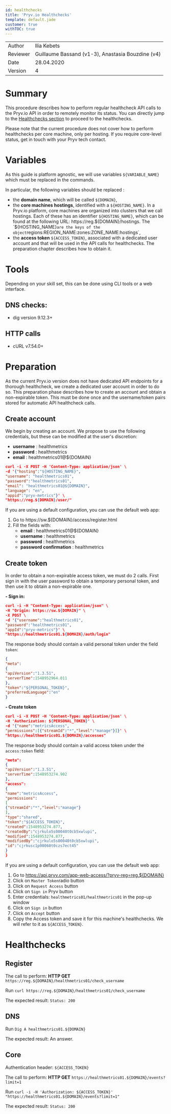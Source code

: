 ```yaml
---
id: healthchecks
title: 'Pryv.io Healthchecks'
template: default.jade
customer: true
withTOC: true
---
```


|         |                       |
| ------- | --------------------- |
| Author  | Ilia Kebets 		      |
| Reviewer | Guillaume Bassand (v1-3), Anastasia Bouzdine (v4) |
| Date    | 28.04.2020            |
| Version | 4                    |


# Summary

This procedure describes how to perform regular healthcheck API calls to the Pryv.io API in order to remotely monitor its status. You can directly jump to the [Healthchecks section](#healthchecks) to proceed to the healthchecks.

Please note that the current procedure does not cover how to perform healthchecks per core machine, only per hosting. If you require core-level status, get in touch with your Pryv tech contact.

# Variables

As this guide is platform agnostic, we will use variables `${VARIABLE_NAME}` which must be replaced in the commands.

In particular, the following variables should be replaced :
- the **domain name**, which will be called `${DOMAIN}`,
- the **core machines hostings**, identified with a `${HOSTING_NAME}`. In a Pryv.io platform, core machines are organized into clusters that we call hostings. Each of these has an identifier `${HOSTING_NAME}`, which can be found at the following URL: https://reg.${DOMAIN}/hostings. The `${HOSTING_NAME}` are the keys of the object `regions:REGION_NAME:zones:ZONE_NAME:hostings`,
- the **access token** `${ACCESS_TOKEN}`, associated with a dedicated user account and that will be used in the API calls for healthchecks. The preparation chapter describes how to obtain it.

# Tools

Depending on your skill set, this can be done using CLI tools or a web interface.

## DNS checks:

- dig version 9.12.3+

## HTTP calls

- cURL v7.54.0+

# Preparation

As the current Pryv.io version does not have dedicated API endpoints for a thorough healthcheck, we create a dedicated user account in order to do so. 
This preparation phase describes how to create an account and obtain a non-expirable token. This must be done once and the username/token pairs stored for automatic API healthcheck calls.

## Create account

We begin by creating an account. We propose to use the following credentials, but these can be modified at the user's discretion:

- **username** : healthmetrics
- **password** : healthmetrics
- **email** : healthmetrics01@${DOMAIN}

```json
curl -i -X POST -H 'Content-Type: application/json' \
-d '{"hosting":"${HOSTING_NAME}",
"username": "healthmetrics01",
"password":"healthmetrics01",
"email": "healthmetrics01@${DOMAIN}",
"language": "en",
"appid":"pryv-metrics"}' \
"https://reg.${DOMAIN}/user/"
```

If you are using a default configuration, you can use the default web app:

1. Go to https://sw.${DOMAIN}/access/register.html
2. Fill the fields with:
    - **email** : healthmetrics01@${DOMAIN}
    - **username** : healthmetrics
    - **password** : healthmetrics
    - **password confirmation** : healthmetrics

## Create token

In order to obtain a non-expirable access token, we must do 2 calls. First sign in with the user password to obtain a temporary personal token, and then use it to obtain a non-expirable one.

**- Sign in:**

```json
curl -i -H "Content-Type: application/json" \
-H "Origin: https://sw.${DOMAIN}" \
-X POST \
-d '{"username":"healthmetrics01",
"password":"healthmetrics01",
"appId":"pryv-metrics"}' \
"https://healthmetrics01.${DOMAIN}/auth/login"
```
The response body should contain a valid personal token under the field `token`:

```json
{
"meta":
{
"apiVersion":"1.3.51",
"serverTime":1548952964.011
},
"token":"${PERSONAL_TOKEN}",
"preferredLanguage":"en"
}
```
**- Create token**

```json
curl -i -X POST -H 'Content-Type: application/json' \
-H 'Authorization: ${PERSONAL_TOKEN}' \
-d '{"name":"metricsAccess",
"permissions":[{"streamId":"*","level":"manage"}]}' \
"https://healthmetrics01.${DOMAIN}/accesses"
```
The response body should contain a valid access token under the `access:token` field:

```json
"meta":
{
"apiVersion":"1.3.51",
"serverTime":1548953274.902
},
"access":
{
"name":"metricsAccess",
"permissions":
[
{"streamId":"*","level":"manage"}
],
"type":"shared",
"token":"${ACCESS_TOKEN}",
"created":1548953274.877,
"createdBy":"cjrkulo5s00040t0cb5xwlupi",
"modified":1548953274.877,
"modifiedBy":"cjrkulo5s00040t0cb5xwlupi",
"id":"cjrkusc1p00060t0czs7ect45"
}
}
```

If you are using a default configuration, you can use the default web app:

1. Go to https://api.pryv.com/app-web-access/?pryv-reg=reg.${DOMAIN}
2. Click on `Master Token`radio button
3. Click on `Request Access` button
4. Click on `Sign in` Pryv button
5. Enter credentials: `healthmetrics01/healthmetrics01` in the pop-up window
6. Click on `Sign in` button
7. Click on `Accept` button
8. Copy the Access token and save it for this machine's healthchecks. We will refer to it as `${ACCESS_TOKEN}`.

# Healthchecks

## Register

The call to perform: **HTTP GET** `https://reg.${DOMAIN}/healthmetrics01/check_username`

Run `curl https://reg.${DOMAIN}/healthmetrics01/check_username`

The expected result: `Status: 200`

## DNS

Run `Dig A healthmetrics01.${DOMAIN}`

The expected result: An answer.

## Core

Authentication header: `${ACCESS_TOKEN}`

The call to perform: **HTTP GET** `https://healthmetrics01.${DOMAIN}/events?limit=1`

Run `curl -i -H 'Authorization: ${ACCESS_TOKEN}'`
`"https://healthmetrics01.${DOMAIN}/events?limit=1" `

The expected result: `Status: 200`